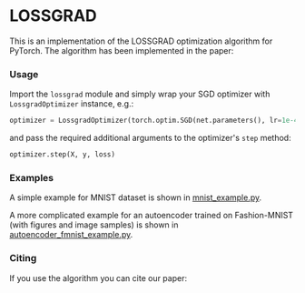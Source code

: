 # LOSSGRAD
This is an implementation of the LOSSGRAD optimization algorithm for PyTorch.
The algorithm has been implemented in the paper:
<TODO ARXIV LINK>


### Usage
Import the `lossgrad` module and simply wrap your SGD optimizer with `LossgradOptimizer` instance, e.g.:
```python
optimizer = LossgradOptimizer(torch.optim.SGD(net.parameters(), lr=1e-4), net, criterion)
```
and pass the required additional arguments to the optimizer's `step` method:
```python
optimizer.step(X, y, loss)
```

### Examples
A simple example for MNIST dataset is shown in
[mnist_example.py](https://github.com/bartwojcik/lossgrad/blob/master/mnist_example.py).

A more complicated example for an autoencoder trained on Fashion-MNIST (with figures and image samples) is shown in
[autoencoder_fmnist_example.py](https://github.com/bartwojcik/lossgrad/blob/master/autoencoder_fmnist_example.py).


### Citing
If you use the algorithm you can cite our paper:
<TODO PASTE BIBTEX ENTRY AFTER PUBLICATION>